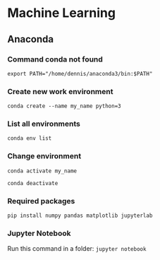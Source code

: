 # Machine Learning

## Anaconda

### Command conda not found

`export PATH="/home/dennis/anaconda3/bin:$PATH"`

### Create new work environment

`conda create --name my_name python=3`

### List all environments

`conda env list`

### Change environment

`conda activate my_name`

`conda deactivate`

### Required packages

`pip install numpy pandas matplotlib jupyterlab`

### Jupyter Notebook

Run this command in a folder: `jupyter notebook`
